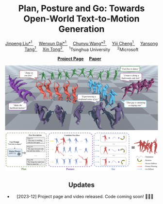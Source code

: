 <div align="center">
<h1>
  Plan, Posture and Go: Towards Open-World Text-to-Motion Generation
</h1>

<div>
    <a href="https://moonsliu.github.io/">
        Jinpeng Liu*<sup>1</sup>
    </a>&emsp;
    <!-- </br>Tsinghua University -->
    <a href="https://github.com/Dai-Wenxun">
        Wenxun Dai*<sup>1</sup>
    </a>&emsp;
    <!-- </br>Tsinghua University -->
    <a href="https://www.chunyuwang.org/">
        Chunyu Wang*<sup>2</sup>
    </a>&emsp;
    <!-- </br>Tsinghua University -->
    <a href="https://www.linkedin.com/in/yiji-cheng-a8b922213/">
        Yiji Cheng<sup>1</sup>
    </a>&emsp;
    <!-- </br>Tsinghua University -->
    <a href="https://andytang15.github.io/">
        Yansong Tang<sup>1</sup>
    </a>&emsp;
    <!-- </br>Tsinghua University -->
    <a href="https://www.microsoft.com/en-us/research/people/xtong/">
        Xin Tong<sup>2</sup>
    </a>
    <!-- </br>Tsinghua University -->
    </li>&emsp;
    <sup>1</sup>Tsinghua University &nbsp;&nbsp;&nbsp;&nbsp; <sup>2</sup>Microsoft
</div>

<strong><a href='https://moonsliu.github.io/Pro-Motion/' target='_blank'>Project Page</a></strong>&emsp;
<strong><a href=''>Paper</a></strong>&emsp;

![teaser](images/teaser.png)
![pipeline](images/pipeline.png)

## Updates
- [2023-12] Project page and video released. Code coming soon! :running::running::running:
